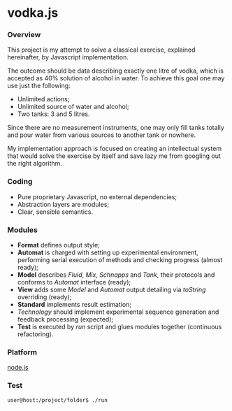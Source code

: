 vodka.js
========

### Overview

This project is my attempt to solve
a classical exercise, explained hereinafter,
by Javascript implementation.

The outcome should be data describing exactly one litre of vodka,
which is accepted as 40% solution of alcohol in water.
To achieve this goal one may use just the following:

* Unlimited actions;
* Unlimited source of water and alcohol;
* Two tanks: 3 and 5 litres.

Since there are no measurement instruments,
one may only fill tanks totally and
pour water from various sources to another tank or nowhere.

My implementation approach is focused on
creating an intellectual system that would
solve the exercise by itself and
save lazy me from googling out the right algorithm.

### Coding

* Pure proprietary Javascript, no external dependencies;
* Abstraction layers are modules;
* Clear, sensible semantics.

### Modules

* __Format__ defines output style;
* __Automat__ is charged with setting up experimental environment,
performing serial execution of methods and checking progress (almost ready);
* __Model__ describes _Fluid_, _Mix_, _Schnapps_ and _Tank_, their protocols
and conforms to _Automat_ interface (ready);
* __View__ adds some _Model_ and _Automat_ output detailing
via _toString_ overriding (ready);
* __Standard__ implements result estimation;
* _Technology_ should implement experimental sequence generation and feedback processing (expected);
* __Test__ is executed by _run_ script and glues modules together (continuous refactoring).

### Platform

[node.js](http://nodejs.org/)

### Test

```
user@host:/project/folder$ ./run
```
